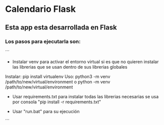# Calendario Flask
## Esta app esta desarrollada en Flask
### Los pasos para ejecutarla son:
´´´
* Instalar venv para activar el entorno virtual si es que no quieren
instalar las librerias que se usan dentro de sus librerias globales

Instalar: pip install virtualenv
Uso: python3 -m venv /path/to/new/virtual/environment o python -m venv /path/to/new/virtual/environment

* Usar requirements.txt para instalar todas las librerias necesarias
se usa por consola "pip install -r requirements.txt"

* Usar "run.bat" para su ejecución

´´´